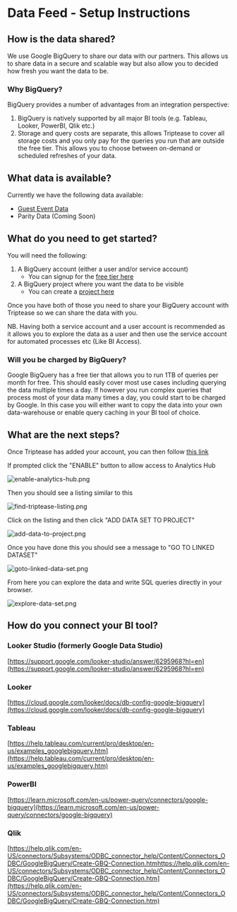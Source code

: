 # Data Feed - Setup Instructions

## How is the data shared?

We use Google BigQuery to share our data with our partners. This allows us to share data in a secure and scalable way 
but also allow you to decided how fresh you want the data to be.

### Why BigQuery?

BigQuery provides a number of advantages from an integration perspective:
1. BigQuery is natively supported by all major BI tools (e.g. Tableau, Looker, PowerBI, Qlik etc.)
2. Storage and query costs are separate, this allows Triptease to cover all storage costs and you only pay for the queries you run that are outside the free tier. This allows you to choose between on-demand or scheduled refreshes of your data.

## What data is available?

Currently we have the following data available:

* [Guest Event Data](https://docs.triptease.io/data)
* Parity Data (Coming Soon)

## What do you need to get started?

You will need the following:

1. A BigQuery account (either a user and/or service account)
   * You can signup for the [free tier here](https://cloud.google.com/bigquery/)
2. A BigQuery project where you want the data to be visible
   * You can create a [project here](https://console.cloud.google.com/projectcreate)

Once you have both of those you need to share your BigQuery account with Triptease so we can share the data with you.

NB. Having both a service account and a user account is recommended as it allows you to explore the data as a user and 
then use the service account for automated processes etc (Like BI Access).

### Will you be charged by BigQuery?

Google BigQuery has a free tier that allows you to run 1TB of queries per month for free. This should easily cover 
most use cases including querying the data multiple times a day. If however you run complex queries that process most
of your data many times a day, you could start to be charged by Google. In this case you will either want to copy the 
data into your own data-warehouse or enable query caching in your BI tool of choice.

## What are the next steps?

Once Triptease has added your account, you can then follow [this link](https://console.cloud.google.com/bigquery/analytics-hub/exchanges(analyticshub:search)?queryText=triptease)

If prompted click the "ENABLE" button to allow access to Analytics Hub

![enable-analytics-hub.png](assets/images/enable-analytics-hub.png)

Then you should see a listing similar to this

![find-triptease-listing.png](assets/images/find-triptease-listing.png)

Click on the listing and then click "ADD DATA SET TO PROJECT"

![add-data-to-project.png](assets/images/add-data-to-project.png)

Once you have done this you should see a message to "GO TO LINKED DATASET"

![goto-linked-data-set.png](assets/images/goto-linked-data-set.png)

From here you can explore the data and write SQL queries directly in your browser.

![explore-data-set.png](assets/images/explore-data-set.png)

## How do you connect your BI tool?

### Looker Studio (formerly Google Data Studio)

[https://support.google.com/looker-studio/answer/6295968?hl=en](https://support.google.com/looker-studio/answer/6295968?hl=en)
 

### Looker

[https://cloud.google.com/looker/docs/db-config-google-bigquery](https://cloud.google.com/looker/docs/db-config-google-bigquery)

### Tableau

[https://help.tableau.com/current/pro/desktop/en-us/examples_googlebigquery.htm](https://help.tableau.com/current/pro/desktop/en-us/examples_googlebigquery.htm)

### PowerBI

[https://learn.microsoft.com/en-us/power-query/connectors/google-bigquery](https://learn.microsoft.com/en-us/power-query/connectors/google-bigquery)

### Qlik

[https://help.qlik.com/en-US/connectors/Subsystems/ODBC_connector_help/Content/Connectors_ODBC/GoogleBigQuery/Create-GBQ-Connection.htmhttps://help.qlik.com/en-US/connectors/Subsystems/ODBC_connector_help/Content/Connectors_ODBC/GoogleBigQuery/Create-GBQ-Connection.htm](https://help.qlik.com/en-US/connectors/Subsystems/ODBC_connector_help/Content/Connectors_ODBC/GoogleBigQuery/Create-GBQ-Connection.htm)

